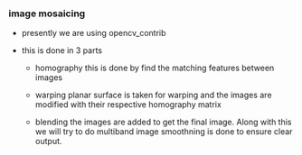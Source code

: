 ### image mosaicing
- presently we are using opencv_contrib

- this is done in 3 parts

	- homography 
	this is done by find the matching features between images

	- warping 
	planar surface is taken for warping and the images are modified with their respective homography matrix

	- blending
	the images are added to get the final image. Along with this we will try to do multiband image smoothning is done to ensure clear output.
